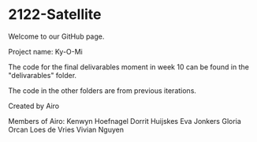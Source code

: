 # 2122-Satellite

Welcome to our GitHub page.

Project name: Ky-O-Mi

The code for the final delivarables moment in week 10 can be found in the "delivarables" folder.

The code in the other folders are from previous iterations.

Created by Airo

Members of Airo: 
Kenwyn Hoefnagel
Dorrit Huijskes
Eva Jonkers
Gloria Orcan
Loes de Vries
Vivian Nguyen
